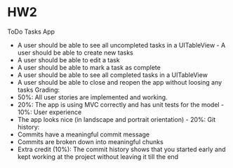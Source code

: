 # HW2
ToDo Tasks App

- A user should be able to see all uncompleted tasks in a UITableView - A user should be able to create new tasks
- A user should be able to edit a task
- A user should be able to mark a task as complete
- A user should be able to see all completed tasks in a UITableView
- A user should be able to close and reopen the app without loosing any tasks
Grading:
- 50%: All user stories are implemented and working.
- 20%: The app is using MVC correctly and has unit tests for the model - 10%: User experience
- The app looks nice (in landscape and portrait orientation) - 20%: Git history:
- Commits have a meaningful commit message
- Commits are broken down into meaningful chunks
- Extra credit (10%): The commit history shows that you started early and kept working at
the project without leaving it till the end
